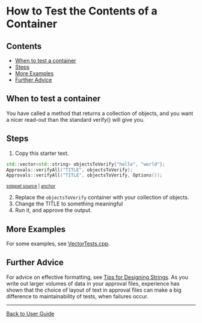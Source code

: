 <!--
GENERATED FILE - DO NOT EDIT
This file was generated by [MarkdownSnippets](https://github.com/SimonCropp/MarkdownSnippets).
Source File: /doc/how_tos/mdsource/TestContainerContents.source.md
To change this file edit the source file and then execute ./run_markdown_templates.sh.
-->

<a id="top"></a>

# How to Test the Contents of a Container

<!-- toc -->
## Contents

  * [When to test a container](#when-to-test-a-container)
  * [Steps](#steps)
  * [More Examples](#more-examples)
  * [Further Advice](#further-advice)<!-- endtoc -->

## When to test a container

You have called a method that returns a collection of objects, and you want a nicer read-out than the standard verify() will give you.

## Steps

1. Copy this starter text.

<!-- snippet: VerifyAllStartingPointContainer -->
<a id='snippet-verifyallstartingpointcontainer'></a>
```cpp
std::vector<std::string> objectsToVerify{"hello", "world"};
Approvals::verifyAll("TITLE", objectsToVerify);
Approvals::verifyAll("TITLE", objectsToVerify, Options());
```
<sup><a href='/tests/DocTest_Tests/VectorTests.cpp#L25-L29' title='File snippet `verifyallstartingpointcontainer` was extracted from'>snippet source</a> | <a href='#snippet-verifyallstartingpointcontainer' title='Navigate to start of snippet `verifyallstartingpointcontainer`'>anchor</a></sup>
<!-- endsnippet -->

2. Replace the `objectsToVerify` container with your collection of objects.
3. Change the TITLE to something meaningful
4. Run it, and approve the output.

## More Examples

For some examples, see [VectorTests.cpp](https://github.com/approvals/ApprovalTests.cpp/blob/master/tests/DocTest_Tests/VectorTests.cpp).

## Further Advice

For advice on effective formatting, see [Tips for Designing Strings](/doc/explanations/TipsForDesigningStrings.md#top). As you write out larger volumes of data in your approval files, experience has shown that the choice of layout of text in approval files can make a big difference to maintainability of tests, when failures occur.

---

[Back to User Guide](/doc/README.md#top)
